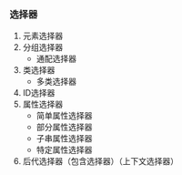 ### 选择器
1. 元素选择器
2. 分组选择器
	* 通配选择器
3. 类选择器
	* 多类选择器
4. ID选择器
5. 属性选择器
	* 简单属性选择器
	* 部分属性选择器
	* 子串属性选择器
	* 特定属性选择器
6. 后代选择器（包含选择器）（上下文选择器）